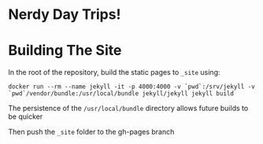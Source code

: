 # Nerdy Day Trips!

# Building The Site

In the root of the repository, build the static pages to `_site` using:

```
docker run --rm --name jekyll -it -p 4000:4000 -v `pwd`:/srv/jekyll -v `pwd`/vendor/bundle:/usr/local/bundle jekyll/jekyll jekyll build
```

The persistence of the `/usr/local/bundle` directory allows future builds to
be quicker


Then push the `_site` folder to the gh-pages branch

